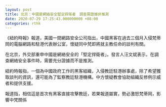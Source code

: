```yaml
---
layout: post
title: 北京：中國是網絡安全堅定捍衛者　調查需證據非推測
date: 2020-07-29 17:25:43.000000000 +08:00
categories: rthk
---
```


《紐約時報》報道，美國一間網路安全公司指出，中國黑客在過去三個月入侵梵蒂岡的電腦網路和駐港代表辦公室，懷疑同中梵即將就主教任命的談判有關。

在北京，外交部重申中國是網絡安全的「堅定捍衛者」。發言人汪文斌表示，在調查網絡安全事件時，需要充分證據而不是推測。

紐約時報指，一個為中國政府工作的黑客組織，入侵教廷駐港辦事處，除了希望獲取談判的資訊，還可能為了監察教廷駐港機構。中方懷疑教會協助組織反修例示威者和提供支援。

報道指，相信這是首次有黑客直接攻擊教廷，若果報道屬實，勢必激怒梵蒂岡，影響中梵關係
